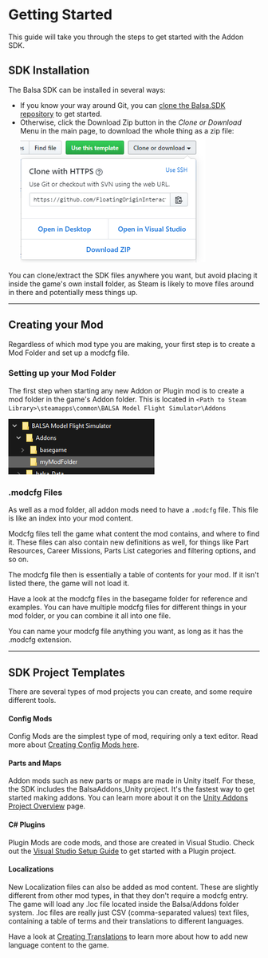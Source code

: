 # Getting Started
This guide will take you through the steps to get started with the Addon SDK.

## SDK Installation

The Balsa SDK can be installed in several ways: 
 * If you know your way around Git, you can [clone the Balsa.SDK repository](https://github.com/FloatingOriginInteractive/Balsa.SDK) to get started.  
 * Otherwise, click the Download Zip button in the *Clone or Download* Menu in the main page, to download the whole thing as a zip file:
 ![](img/downloadrepo.png)



You can clone/extract the SDK files anywhere you want, but avoid placing it inside the game's own install folder, as Steam is likely to move files around in there and potentially mess things up. 

---------

## Creating your Mod
Regardless of which mod type you are making, your first step is to create a Mod Folder and set up a modcfg file.


### Setting up your Mod Folder
The first step when starting any new Addon or Plugin mod is to create a mod folder in the game's Addon folder. This is located in `<Path to Steam Library>\steamapps\common\BALSA Model Flight Simulator\Addons` 

![](img/modfolderstructure.png)


### .modcfg Files
As well as a mod folder, all addon mods need to have a `.modcfg` file. This file is like an index into your mod content. 

Modcfg files tell the game what content the mod contains, and where to find it. These files can also contain new definitions as well, for things like Part Resources, Career Missions, Parts List categories and filtering options, and so on.

The modcfg file then is essentially a table of contents for your mod. If it isn't listed there, the game will not load it.  

Have a look at the modcfg files in the basegame folder for reference and examples. You can have multiple modcfg files for different things in your mod folder, or you can combine it all into one file. 

You can name your modcfg file anything you want, as long as it has the .modcfg extension.

---------


## SDK Project Templates
There are several types of mod projects you can create, and some require different tools. 

#### Config Mods
Config Mods are the simplest type of mod, requiring only a text editor. Read more about [Creating Config Mods here](configmods.md).

#### Parts and Maps
Addon mods such as new parts or maps are made in Unity itself. For these, the SDK includes the BalsaAddons_Unity project. It's the fastest way to get started making addons. You can learn more about it on the [Unity Addons Project Overview](UnityAddonsOverview.md) page.

#### C# Plugins
Plugin Mods are code mods, and those are created in Visual Studio. Check out the [Visual Studio Setup Guide](vsProjectSetup.md) to get started with a Plugin project.

#### Localizations
New Localization files can also be added as mod content. These are slightly different from other mod types, in that they don't require a modcfg entry. The game will load any .loc file located inside the Balsa/Addons folder system. .loc files are really just CSV (comma-separated values) text files, containing a table of terms and their translations to different languages. 

Have a look at [Creating Translations](creatingtranslations.md) to learn more about how to add new language content to the game.

